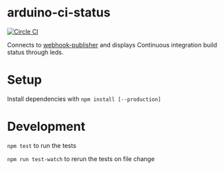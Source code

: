 arduino-ci-status
=========

[![Circle CI](https://circleci.com/gh/christian-fei/arduino-ci-status.svg?style=svg)](https://circleci.com/gh/christian-fei/arduino-ci-status)

Connects to [webhook-publisher](https://github.com/christian-fei/webhook-publisher) and displays Continuous integration build status through leds.

# Setup

Install dependencies with `npm install [--production]`


# Development

`npm test` to run the tests

`npm run test-watch` to rerun the tests on file change

